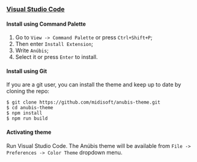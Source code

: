 ### [Visual Studio Code](https://code.visualstudio.com/)

#### Install using Command Palette

1.  Go to `View -> Command Palette` or press `Ctrl+Shift+P`;
2.  Then enter `Install Extension`;
3.  Write `Anúbis`;
4.  Select it or press `Enter` to install.

#### Install using Git

If you are a git user, you can install the theme and keep up to date by cloning the repo:

    $ git clone https://github.com/midisoft/anubis-theme.git
    $ cd anubis-theme
    $ npm install
    $ npm run build

#### Activating theme

Run Visual Studio Code. The Anúbis theme will be available from `File -> Preferences -> Color Theme` dropdown menu.

